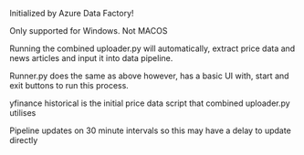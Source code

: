Initialized by Azure Data Factory!

Only supported for Windows. Not MACOS

Running the combined uploader.py will automatically, extract price data and news articles and input it into data pipeline. 

Runner.py does the same as above however, has a basic UI with, start and exit buttons to run this process.

yfinance historical is the initial price data script that combined uploader.py utilises

Pipeline updates on 30 minute intervals so this may have a delay to update directly

